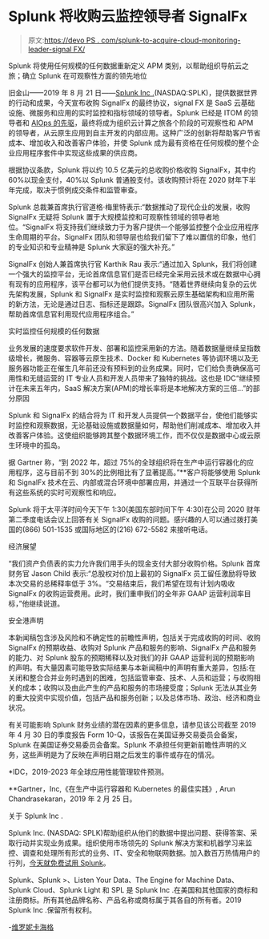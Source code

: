 # Splunk 将收购云监控领导者 SignalFx

> 原文:[https://devo PS . com/splunk-to-acquire-cloud-monitoring-leader-signal FX/](https://devops.com/splunk-to-acquire-cloud-monitoring-leader-signalfx/)

Splunk 将使用任何规模的任何数据重新定义 APM 类别，以帮助组织导航云之旅；确立 Splunk 在可观察性方面的领先地位

旧金山——2019 年 8 月 21 日——[Splunk Inc .](http://www.splunk.com/)(NASDAQ:SPLK)，提供数据世界的行动和成果，今天宣布收购 SignalFx 的最终协议，signal FX 是 SaaS 云基础设施、微服务和应用的实时监控和指标领域的领导者。Splunk 已经是 ITOM 的领导者和 [AIOps 的先驱](https://www.splunk.com/en_us/form/market-guide-for-aiops-platforms.html)，最终将成为组织云计算之旅各个阶段的可观察性和 APM 的领导者，从云原生应用到自主开发的内部应用。这种广泛的创新将帮助客户节省成本、增加收入和改善客户体验，并使 Splunk 成为最有资格在任何规模的整个企业应用程序套件中实现这些成果的供应商。

根据协议条款，Splunk 将以约 10.5 亿美元的总收购价格收购 SignalFx，其中约 60%以现金支付，40%以 Splunk 普通股支付。该收购预计将在 2020 财年下半年完成，取决于惯例成交条件和监管审查。

Splunk 总裁兼首席执行官道格·梅里特表示:“数据推动了现代企业的发展，收购 SignalFx 无疑将 Splunk 置于大规模监控和可观察性领域的领导者地位。“SignalFx 将支持我们继续致力于为客户提供一个能够监控整个企业应用程序生命周期的平台。SignalFx 团队和领导层也给我们留下了难以置信的印象，他们的专业知识和专业精神是 Splunk 大家庭的强大补充。”

SignalFx 创始人兼首席执行官 Karthik Rau 表示:“通过加入 Splunk，我们将创建一个强大的监控平台，无论首席信息官们是否已经完全采用云技术或在数据中心拥有现有的应用程序，该平台都可以为他们提供支持。“随着世界继续向复杂的云优先架构发展，Splunk 和 SignalFx 是实时监控和观察云原生基础架构和应用所需的新方法，无论是通过日志、指标还是跟踪。SignalFx 团队很高兴加入 Splunk，帮助首席信息官利用现代应用程序组合。”

实时监控任何规模的任何数据

业务发展的速度要求软件开发、部署和监控采用新的方法。随着数据量继续呈指数级增长，微服务、容器等云原生技术、Docker 和 Kubernetes 等协调环境以及无服务器功能正在催生几年前还没有预料到的业务成果。同时，它们给负责确保高可用性和无缝运营的 IT 专业人员和开发人员带来了独特的挑战。这也是 IDC“继续预计在未来五年内，SaaS 解决方案(APM)的增长率将是本地解决方案的三倍…”的部分原因

Splunk 和 SignalFx 的结合将为 IT 和开发人员提供一个数据平台，使他们能够实时监控和观察数据，无论基础设施或数据量如何，帮助他们削减成本、增加收入并改善客户体验。这使组织能够跨其整个数据环境工作，而不仅仅是数据中心或云原生环境中的孤岛。

据 Gartner 称，“到 2022 年，超过 75%的全球组织将在生产中运行容器化的应用程序，这与目前不到 30%的比例相比有了显著提高。”**客户将能够使用 Splunk 和 SignalFx 技术在云、内部或混合环境中部署应用，并通过一个互联平台获得所有这些系统的实时可观察性和响应。

Splunk 将于太平洋时间今天下午 1:30(美国东部时间下午 4:30)在公司 2020 财年第二季度电话会议上回答有关 SignalFx 收购的问题。感兴趣的人可以通过拨打美国的(866) 501-1535 或国际地区的(216) 672-5582 来接听电话。

经济展望

“我们资产负债表的实力允许我们用手头的现金支付大部分收购价格。Splunk 首席财务官 Jason Child 表示:“总股权对价加上最初的 SignalFx 员工留任激励将导致本次交易的总稀释率低于 3%。“交易结束后，我们希望在现有计划内吸收 SignalFx 的收购运营费用。此时，我们重申我们的全年非 GAAP 运营利润率目标，”他继续说道。

安全港声明

本新闻稿包含涉及风险和不确定性的前瞻性声明，包括关于完成收购的时间、收购 SignalFx 的预期收益、收购对 Splunk 产品和服务的影响、SignalFx 产品和服务的能力、对 Splunk 股东的预期稀释以及对我们的非 GAAP 运营利润的预期影响的声明。有大量因素可能导致实际结果与本新闻稿中的声明有重大差异，包括:在关闭和整合合并业务时遇到的困难，包括监管审查、技术、人员和运营；与收购相关的成本；收购以及由此产生的产品和服务的市场接受度；Splunk 无法从其业务的重大投资中实现价值，包括产品和服务创新；以及总体市场、政治、经济和商业状况。

有关可能影响 Splunk 财务业绩的潜在因素的更多信息，请参见该公司截至 2019 年 4 月 30 日的季度报告 Form 10-Q，该报告在美国证券交易委员会备案，Splunk 在美国证券交易委员会备案。Splunk 不承担任何更新前瞻性声明的义务，这些声明是为了反映在声明日期之后发生的事件或存在的情况。

*IDC，2019-2023 年全球应用性能管理软件预测。

**Gartner，Inc,《在生产中运行容器和 Kubernetes 的最佳实践》, Arun Chandrasekaran，2019 年 2 月 25 日。

关于 Splunk Inc .

Splunk Inc. (NASDAQ: SPLK)帮助组织从他们的数据中提出问题、获得答案、采取行动并实现业务成果。组织使用市场领先的 Splunk 解决方案和机器学习来监控、调查和处理所有形式的业务、IT、安全和物联网数据。加入数百万热情用户的行列，[今天就免费试用 Splunk](https://www.splunk.com/en_us/download.html)。

Splunk、Splunk >、Listen Your Data、The Engine for Machine Data、Splunk Cloud、Splunk Light 和 SPL 是 Splunk Inc .在美国和其他国家的商标和注册商标。所有其他品牌名称、产品名称或商标属于其各自的所有者。2019 Splunk Inc .保留所有权利。

-[维罗妮卡海格](https://devops.com/author/veronica/)